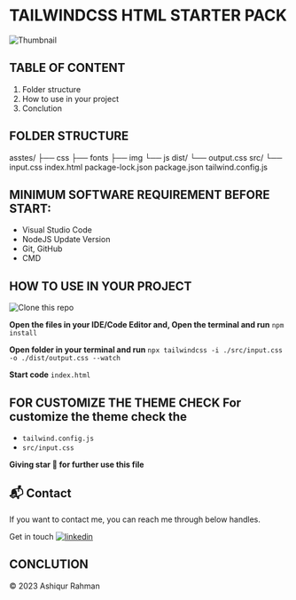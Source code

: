 # TAILWINDCSS HTML STARTER PACK

![Thumbnail](https://i.postimg.cc/cJnMgV5t/Untitled-1.jpg)

## TABLE OF CONTENT

1.  Folder structure
2.  How to use in your project
3.  Conclution

## FOLDER STRUCTURE

asstes/
├── css
├── fonts
├── img
└── js
dist/
└── output.css
src/
└── input.css
index.html
package-lock.json
package.json
tailwind.config.js

## MINIMUM SOFTWARE REQUIREMENT BEFORE START:

- Visual Studio Code
- NodeJS Update Version
- Git, GitHub
- CMD

## HOW TO USE IN YOUR PROJECT

![Clone this repo](https://github.com/muhammadashiqurrahman/tailwindcss-boilarplate.git)&nbsp;

**Open the files in your IDE/Code Editor and, Open the terminal and run**
`npm install`

**Open folder in your terminal and run**
`npx tailwindcss -i ./src/input.css -o ./dist/output.css --watch`

**Start code**
`index.html`

## FOR CUSTOMIZE THE THEME CHECK For customize the theme check the

- `tailwind.config.js`
- `src/input.css`

**Giving star 🤩 for further use this file**

<h2>📬 Contact</h2>

If you want to contact me, you can reach me through below handles.

Get in touch [![linkedin](https://img.shields.io/badge/LinkedIn-0077B5?style=for-the-badge&logo=linkedin&logoColor=white)](https://www.linkedin.com/in/muhammadashiqurrahman/)

## CONCLUTION

© 2023 Ashiqur Rahman
